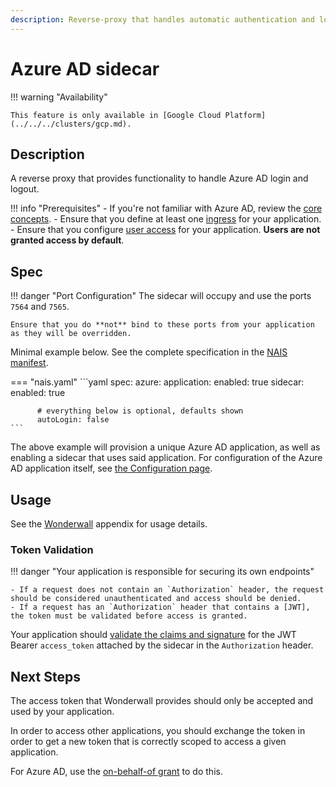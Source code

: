 ```yaml
---
description: Reverse-proxy that handles automatic authentication and login/logout flows for Azure AD.
---
```


# Azure AD sidecar

!!! warning "Availability"

    This feature is only available in [Google Cloud Platform](../../../clusters/gcp.md).

## Description

A reverse proxy that provides functionality to handle Azure AD login and logout.

!!! info "Prerequisites"
    - If you're not familiar with Azure AD, review the [core concepts](README.md#concepts).
    - Ensure that you define at least one [ingress](../../../nais-application/application.md#ingresses) for your application.
    - Ensure that you configure [user access](configuration.md#users) for your application. **Users are not granted access by default**.

## Spec

!!! danger "Port Configuration"
    The sidecar will occupy and use the ports `7564` and `7565`.

    Ensure that you do **not** bind to these ports from your application as they will be overridden.

Minimal example below. See the complete specification in the [NAIS manifest](../../../nais-application/application.md#azuresidecar).

=== "nais.yaml"
    ```yaml
    spec:
      azure:
        application:
          enabled: true
        sidecar:
          enabled: true

          # everything below is optional, defaults shown
          autoLogin: false
    ```

The above example will provision a unique Azure AD application, as well as enabling a sidecar that uses said application.
For configuration of the Azure AD application itself, see [the Configuration page](configuration.md).

## Usage

See the [Wonderwall](../../../appendix/wonderwall.md) appendix for usage details.

### Token Validation

!!! danger "Your application is responsible for securing its own endpoints"

    - If a request does not contain an `Authorization` header, the request should be considered unauthenticated and access should be denied.
    - If a request has an `Authorization` header that contains a [JWT], the token must be validated before access is granted.

Your application should [validate the claims and signature](usage.md#token-validation) for the JWT Bearer `access_token` attached by the sidecar in the `Authorization` header.

## Next Steps

The access token that Wonderwall provides should only be accepted and used by your application.

In order to access other applications, you should exchange the token in order to get a new token that is correctly scoped to access a given application.

For Azure AD, use the [on-behalf-of grant](usage.md#oauth-20-on-behalf-of-grant) to do this.

[JWT]: ../concepts/tokens.md#jwt

